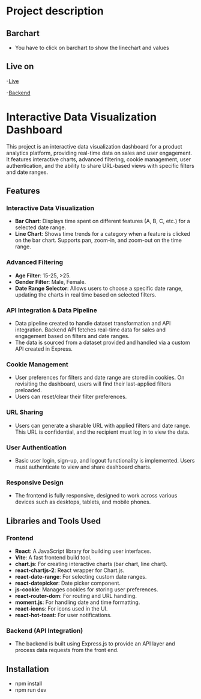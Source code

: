 # Project description

## Barchart

- You have to click on barchart to show the linechart and values

## Live on

-[Live](https://dashboard-client-xi.vercel.app/)

-[Backend](https://github.com/Priyavrat001/user-dashboard-server)


# Interactive Data Visualization Dashboard

This project is an interactive data visualization dashboard for a product analytics platform, providing real-time data on sales and user engagement. It features interactive charts, advanced filtering, cookie management, user authentication, and the ability to share URL-based views with specific filters and date ranges.

## Features

### Interactive Data Visualization
- **Bar Chart**: Displays time spent on different features (A, B, C, etc.) for a selected date range.
- **Line Chart**: Shows time trends for a category when a feature is clicked on the bar chart. Supports pan, zoom-in, and zoom-out on the time range.

### Advanced Filtering
- **Age Filter**: 15-25, >25.
- **Gender Filter**: Male, Female.
- **Date Range Selector**: Allows users to choose a specific date range, updating the charts in real time based on selected filters.

### API Integration & Data Pipeline
- Data pipeline created to handle dataset transformation and API integration. Backend API fetches real-time data for sales and engagement based on filters and date ranges.
- The data is sourced from a dataset provided and handled via a custom API created in Express.

### Cookie Management
- User preferences for filters and date range are stored in cookies. On revisiting the dashboard, users will find their last-applied filters preloaded.
- Users can reset/clear their filter preferences.

### URL Sharing
- Users can generate a sharable URL with applied filters and date range. This URL is confidential, and the recipient must log in to view the data.

### User Authentication
- Basic user login, sign-up, and logout functionality is implemented. Users must authenticate to view and share dashboard charts.

### Responsive Design
- The frontend is fully responsive, designed to work across various devices such as desktops, tablets, and mobile phones.

## Libraries and Tools Used

### Frontend
- **React**: A JavaScript library for building user interfaces.
- **Vite**: A fast frontend build tool.
- **chart.js**: For creating interactive charts (bar chart, line chart).
- **react-chartjs-2**: React wrapper for Chart.js.
- **react-date-range**: For selecting custom date ranges.
- **react-datepicker**: Date picker component.
- **js-cookie**: Manages cookies for storing user preferences.
- **react-router-dom**: For routing and URL handling.
- **moment.js**: For handling date and time formatting.
- **react-icons**: For icons used in the UI.
- **react-hot-toast**: For user notifications.

### Backend (API Integration)
- The backend is built using Express.js to provide an API layer and process data requests from the front end.

## Installation

- npm install
- npm run dev

